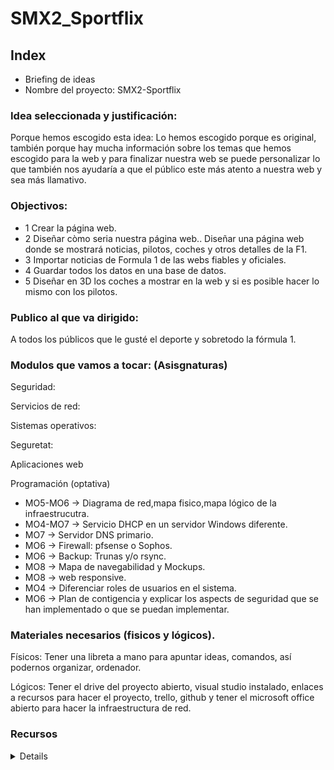 # SMX2_Sportflix

## Index

- Briefing de ideas
- Nombre del proyecto: SMX2-Sportflix

  
### Idea seleccionada y justificación: 
Porque hemos escogido esta idea: Lo hemos escogido porque es original, también porque hay mucha información sobre los temas que hemos escogido para la web y para finalizar nuestra web se puede personalizar lo que también nos ayudaría a que el público este más atento a nuestra web y sea más llamativo. 

  
### Objectivos:
* 1 Crear la página web.
* 2 Diseñar còmo seria nuestra página web.. Diseñar una página web donde se mostrará noticias, pilotos, coches y otros detalles de la F1.
* 3 Importar noticias de Formula 1 de las webs fiables y oficiales.  
* 4 Guardar todos los datos en una base de datos.
* 5 Diseñar en 3D los coches a mostrar en la web y si es posible hacer lo mismo con los pilotos.


### Publico al que va dirigido: 
A todos los públicos que le gusté el deporte y sobretodo la fórmula 1.

### Modulos que vamos a tocar: (Asisgnaturas)

Seguridad:

Servicios de red:

Sistemas operativos:

Seguretat:

Aplicaciones web

Programación (optativa)

* MO5-MO6 -> Diagrama de red,mapa fisico,mapa lógico de la infraestrucutra.
* MO4-MO7 -> Servicio DHCP en un servidor Windows diferente.
* MO7 -> Servidor DNS primario.
* MO6 -> Firewall: pfsense o Sophos.
* MO6 -> Backup: Trunas y/o rsync.
* MO8 -> Mapa de navegabilidad y Mockups.
* MO8 -> web responsive.
* MO4 -> Diferenciar roles de usuarios en el sistema.
* MO6 -> Plan de contigencia y explicar los aspects de seguridad que se han implementado o que se puedan implementar.

### Materiales necesarios (fisicos y lógicos).
  Físicos: Tener una libreta a mano para apuntar ideas, comandos, así podernos organizar, ordenador.

  Lógicos: Tener el drive del proyecto abierto, visual studio instalado, enlaces a recursos para hacer el proyecto, trello, github y tener el microsoft office abierto para hacer la
  infraestructura de red.
  
### Recursos
<details>
## Bibliografia: 
  Github (https://docs.github.com/es/get-started/start-your-journey/hello-world) , (https://gist.github.com/dasdo/9ff71c5c0efa037441b6) y (https://prestashop.es)
 MySQL (https://www.mysqltutorial.org/) y (https://blog.baehost.com/comandos-basicos-para-mysql/)
 Cloudflare (https://raiolanetworks.com/blog/cloudflare/) y (https://developers.cloudflare.com/cloudflare-one/connections/connect-networks/do-more-with-tunnels/local-management/tunnel-useful-commands/)
 Promox (https://www.nakivo.com/es/blog/top-10-proxmox-cli-commands/) y (https://www.nakivo.com/blog/proxmox-install/)

## Informe Backend

### 1. Descripción general del proyecto web

¿De qué trata tu web?
            Crear una web de noticias de Fórmula 1 con los pilotos españoles y  
            también queremos que cuando clickeis al perfil del piloto os salga su coche en 3D.
            (*Puede ser que pongamos algún piloto de otro país.*)


¿Qué funcionalidades ofrecerá a los usuarios?
             Las funcionalidades que ofreceremos a los usuarios son:


Crear una cuenta al momento de entrar a la página (Registrarse y Logearse).
Tendrán un apartado donde podrán ver las últimas noticias de todos esos pilotos a la vez.
Tener un apartado de favoritos para poner sus pilotos favoritos.
Interactuar con los elementos de la web como el piloto y el coche.
 


### 2. Identificación de entidades principales
¿Qué elementos importantes hay en tu web que necesitan almacenarse?
            Usuarios: nombre, apellido1, contraseña, número de identificación, fecha en la que inició  
            sesión en la web, email.
	
            Piloto: Nombre, nacionalidad, estadísticas, número, equipo, edad, posición en las                      
            carreras,trofeos, victorias, poles y mejor puesto.
            
            Coche: Modelo, marca, color, escuderías , eslogan, motor, democión, tipo de motor,  
            fabricante de motor, cilindrada de motor, patrocinadores de los coches.


            Noticias: Origen de la web, fecha, horas,calendario de las carreras,resultados de las   
            carreras, clasificación de los pilotos, palmarés de los pilotos o los coches, clasificación  
            de los constructores.
            
¿Qué tema de información almacena? Datos de los usuarios como por ejemplo correo electrónico, contraseñas, nombre, apellido, número de identificación y la fecha en que se inició la cuenta. 


También los datos del piloto como son el nombre, nacionalidad, estadísticas, número, equipo, edad, posición en las carreras, trofeos, victorias, poles y mejor puesto. También los datos importantes del coche como es el modelo, marca, color, escuderías, eslogan, motor, democión, tipo de motor, fabricante de motor, cilindrada de motor, los patrocinadores de los coches y luego para finalizar los elementos importantes de las noticias: origen de la web, fecha, horas,calendario de las carreras,resultados de las   
carreras, clasificación de los pilotos, palmarés de los pilotos o los coches, clasificación de los constructores.








¿Por qué necesitas guardarla en la base de datos?
Porque así nos aseguramos que toda la información importante y necesaria esté bien guardada y dividida por apartados.








### 3. Datos que se deben guardar de cada entidad (atributos)
-Nombre
-Apellidos
-Correo electrónico
-Número de identificación 
-Contraseñas
-Fecha

El tipo de dato que utilizaremos es de texto, número, fecha, links y la definición que considero que corresponde es varchar, int, decimal, date, datetime y el auto increment.









### 4. Relaciones entre las entidades
¿Cómo se relacionan unas entidades con otras?
Ejemplo:


            Usuarios:
            -id usuario 
            -nombre
            -email
            -contraseña


             Pedidos:
             -id pedido
             -id usuario (*Id Identificación*)
             -Fecha pedido
              
<img width="659" height="415" alt="image" src="https://github.com/user-attachments/assets/b815cd48-8405-49c0-bd90-d58f80f554d1" />





	




### 5. Ejemplo de datos (simulación)
Incluye un ejemplo de cada entidad con datos ficticios pero realistas.


Nombre: Pepe

Apellido: Morientes

Correo electrónico: pepem@gmail.com

Número de identificación: Pep2345

Contraseñas:ppm75345

Fecha de registro: 11-09-25 a las 15:40:25.

### 6. Reflexiones, dificultades y dudas que tienes sobre la base de datos

¿Qué partes te han resultado más difíciles de pensar?


Las partes que nos ha resultado más difíciles de pensar ha sido lo que les vamos a ofrecer a los usuarios porque como estamos comenzando el proyecto posiblemente se nos puede ocurrir nuevas ideas y que también podría encajar bien en nuestro proyecto.


¿Qué no tienes claro sobre la información que hay que guardar?
            
            Lo que no tenemos claro sobre la información que hay que guardar es lo del número   
            de identificación porque con el nombre y apellido pensamos que con eso es    
            suficiente. 
